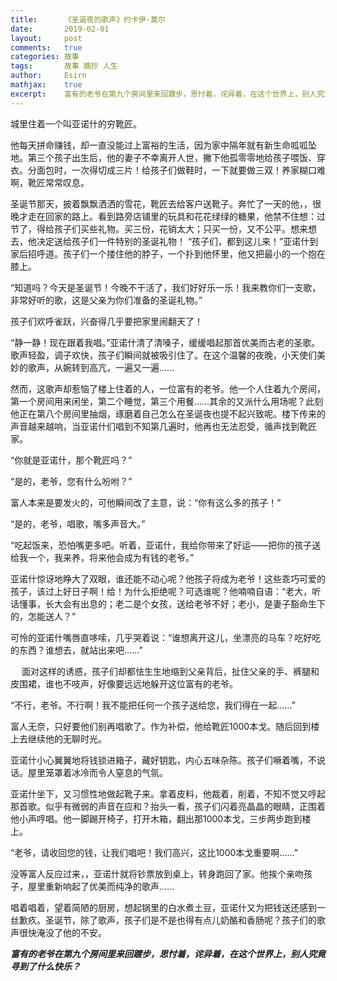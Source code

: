 ```yaml
---
title:		《圣诞夜的歌声》约卡伊·莫尔
date:		2019-02-01
layout:		post
comments:	true
categories: 故事
tags:		故事 摘抄 人生
author:		Esirn
mathjax:	true
excerpt: 	富有的老爷在第九个房间里来回踱步，思忖着，诧异着，在这个世界上，别人究竟寻到了什么快乐？
---
```


城里住着一个叫亚诺什的穷靴匠。

他每天拼命赚钱，却一直没能过上富裕的生活，因为家中隔年就有新生命呱呱坠地。第三个孩子出生后，他的妻子不幸离开人世，撇下他孤零零地给孩子喂饭、穿衣。分面包时，一次得切成三片！给孩子们做鞋时，一下就要做三双！养家糊口难啊，靴匠常常叹息。

圣诞节那天，披着飘飘洒洒的雪花，靴匠去给客户送靴子。奔忙了一天的他，，很晚才走在回家的路上。看到路旁店铺里的玩具和花花绿绿的糖果，他禁不住想：过节了，得给孩子们买些礼物。买三份，花销太大；只买一份，又不公平。想来想去，他决定送给孩子们一件特别的圣诞礼物！
“孩子们，都到这儿来！”亚诺什到家后招呼道。孩子们一个搂住他的脖子，一个扑到他怀里，他又把最小的一个抱在膝上。

“知道吗？今天是圣诞节！今晚不干活了，我们好好乐一乐！我来教你们一支歌，非常好听的歌，这是父亲为你们准备的圣诞礼物。”

孩子们欢呼雀跃，兴奋得几乎要把家里闹翻天了！

“静一静！现在跟着我唱。”亚诺什清了清嗓子，缓缓唱起那首优美而古老的圣歌。歌声轻盈，调子欢快，孩子们瞬间就被吸引住了。在这个温馨的夜晚，小天使们美妙的歌声，从婉转到高亢，一遍又一遍……

然而，这歌声却惹恼了楼上住着的人，一位富有的老爷。他一个人住着九个房间，第一个房间用来闲坐，第二个睡觉，第三个用餐……其余的又派什么用场呢？此刻他正在第八个房间里抽烟，琢磨着自己怎么在圣诞夜也提不起兴致呢。楼下传来的声音越来越响，当亚诺什们唱到不知第几遍时，他再也无法忍受，循声找到靴匠家。

“你就是亚诺什，那个靴匠吗？”

“是的，老爷，您有什么吩咐？”

富人本来是要发火的，可他瞬间改了主意，说：“你有这么多的孩子！”

“是的，老爷，唱歌，嘴多声音大。”

“吃起饭来，恐怕嘴更多吧。听着，亚诺什，我给你带来了好运——把你的孩子送给我一个，我来养，将来他会成为有钱的老爷。”

亚诺什惊讶地睁大了双眼，谁还能不动心呢？他孩子将成为老爷！这些乖巧可爱的孩子，该过上好日子啊！给！为什么拒绝呢？可选谁呢？他喃喃自语：“老大，听话懂事，长大会有出息的；老二是个女孩，送给老爷不好；老小，是妻子豁命生下的，怎能送人？”

可怜的亚诺什嘴唇直哆嗦，几乎哭着说：“谁想离开这儿，坐漂亮的马车？吃好吃的东西？谁想去，就站出来吧……”

　 面对这样的诱惑，孩子们却都怯生生地缩到父亲背后，扯住父亲的手、裤腿和皮围裙，谁也不吱声，好像要远远地躲开这位富有的老爷。

“不行，老爷。不行啊！我不能把任何一个孩子送给您，我们得在一起……”

富人无奈，只好要他们别再唱歌了。作为补偿，他给靴匠1000本戈。随后回到楼上去继续他的无聊时光。

亚诺什小心翼翼地将钱锁进箱子，藏好钥匙，内心五味杂陈。孩子们噘着嘴，不说话。屋里笼罩着冰冷而令人窒息的气氛。

亚诺什坐下，又习惯性地做起靴子来。拿着皮料，他裁着，削着，不知不觉又哼起那首歌。似乎有微弱的声音在应和？抬头一看，孩子们闪着亮晶晶的眼睛，正围着他小声哼唱。他一脚踢开椅子，打开木箱，翻出那1000本戈，三步两步跑到楼上。

“老爷，请收回您的钱，让我们唱吧！我们高兴，这比1000本戈重要啊……”

没等富人反应过来，，亚诺什就将钞票放到桌上，转身跑回了家。他挨个亲吻孩子，屋里重新响起了优美而纯净的歌声……

唱着唱着，望着简陋的厨房，想起锅里的白水煮土豆，亚诺什又为把钱送还感到一丝歉疚。圣诞节，除了歌声，孩子们是不是也得有点儿奶酪和香肠呢？孩子们的歌声很快淹没了他的不安。

***富有的老爷在第九个房间里来回踱步，思忖着，诧异着，在这个世界上，别人究竟寻到了什么快乐？***
